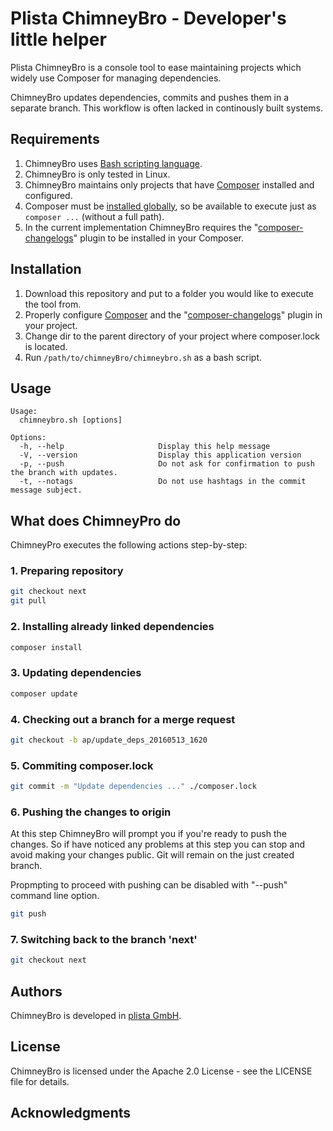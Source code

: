 Plista ChimneyBro - Developer's little helper
=========================================================================

Plista ChimneyBro is a console tool to ease maintaining projects which widely use Composer for managing dependencies.

ChimneyBro updates dependencies, commits and pushes them in a separate branch. This workflow is often lacked in continously built systems.

Requirements
------------
1. ChimneyBro uses [Bash scripting language](https://www.gnu.org/software/bash/).
2. ChimneyBro is only tested in Linux.
3. ChimneyBro maintains only projects that have [Composer](https://getcomposer.org/) installed and configured.
4. Composer must be [installed globally](https://getcomposer.org/doc/00-intro.md#globally), so be available to execute just as `composer ...` (without a full path).
5. In the current implementation ChimneyBro requires the "[composer-changelogs](https://github.com/pyrech/composer-changelogs)" plugin to be installed in your Composer.

Installation
--------------------
1. Download this repository and put to a folder you would like to execute the tool from.
2. Properly configure [Composer](https://getcomposer.org/) and the "[composer-changelogs](https://github.com/pyrech/composer-changelogs)" plugin in your project.
3. Change dir to the parent directory of your project where composer.lock is located.
4. Run `/path/to/chimneyBro/chimneybro.sh` as a bash script.

Usage
-----
```
Usage:
  chimneybro.sh [options]

Options:
  -h, --help                     Display this help message
  -V, --version                  Display this application version
  -p, --push                     Do not ask for confirmation to push the branch with updates.
  -t, --notags                   Do not use hashtags in the commit message subject.
```

What does ChimneyPro do
-----------------------

ChimneyPro executes the following actions step-by-step:

### 1. Preparing repository

```bash
git checkout next
git pull
```

### 2. Installing already linked dependencies

```bash
composer install
```

### 3. Updating dependencies

```bash
composer update
```

### 4. Checking out a branch for a merge request

```bash
git checkout -b ap/update_deps_20160513_1620
```

### 5. Commiting composer.lock

```bash
git commit -m "Update dependencies ..." ./composer.lock
```

### 6. Pushing the changes to origin
At this step ChimneyBro will prompt you if you're ready to push the changes. So if have noticed any problems at this step you can stop and avoid making your changes public. Git will remain on the just created branch.

Propmpting to proceed with pushing can be disabled with "--push" command line option.

```bash
git push
```

### 7. Switching back to the branch 'next'

```bash
git checkout next
```

Authors
-------
ChimneyBro is developed in [plista GmbH](https://www.plista.com/).

License
-------
ChimneyBro is licensed under the Apache 2.0 License - see the LICENSE file for details.

Acknowledgments
---------------
